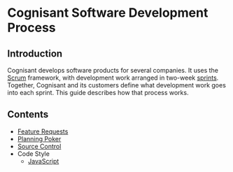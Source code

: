 # Cognisant Software Development Process

## Introduction

Cognisant develops software products for several companies. It uses the [Scrum](https://en.wikipedia.org/wiki/Scrum_(software_development)) framework, with development work arranged in two-week [sprints](https://en.wikipedia.org/wiki/Scrum_(software_development)#Sprint). Together, Cognisant and its customers define what development work goes into each sprint. This guide describes how that process works.

## Contents

- [Feature Requests](feature-requests.md)
- [Planning Poker](planning-poker.md)
- [Source Control](source-control.md)
- Code Style
  - [JavaScript](code-style/javascript.md)